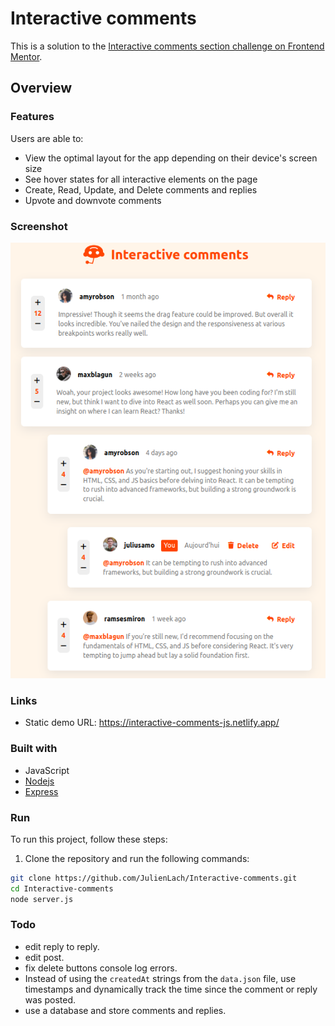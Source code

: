 # Interactive comments

This is a solution to the [Interactive comments section challenge on Frontend Mentor](https://www.frontendmentor.io/challenges/interactive-comments-section-iG1RugEG9).

## Overview

### Features

Users are able to:

- View the optimal layout for the app depending on their device's screen size
- See hover states for all interactive elements on the page
- Create, Read, Update, and Delete comments and replies
- Upvote and downvote comments

### Screenshot

![](./images/screenshot.png)

### Links

- Static demo URL: https://interactive-comments-js.netlify.app/

### Built with

- JavaScript
- [Nodejs](https://nodejs.org/en)
- [Express](https://expressjs.com/)

### Run

To run this project, follow these steps:

1. Clone the repository and run the following commands:

```bash
git clone https://github.com/JulienLach/Interactive-comments.git
cd Interactive-comments
node server.js
```

### Todo

- edit reply to reply.
- edit post.
- fix delete buttons console log errors.
- Instead of using the `createdAt` strings from the `data.json` file, use timestamps and dynamically track the time since the comment or reply was posted.
- use a database and store comments and replies.
